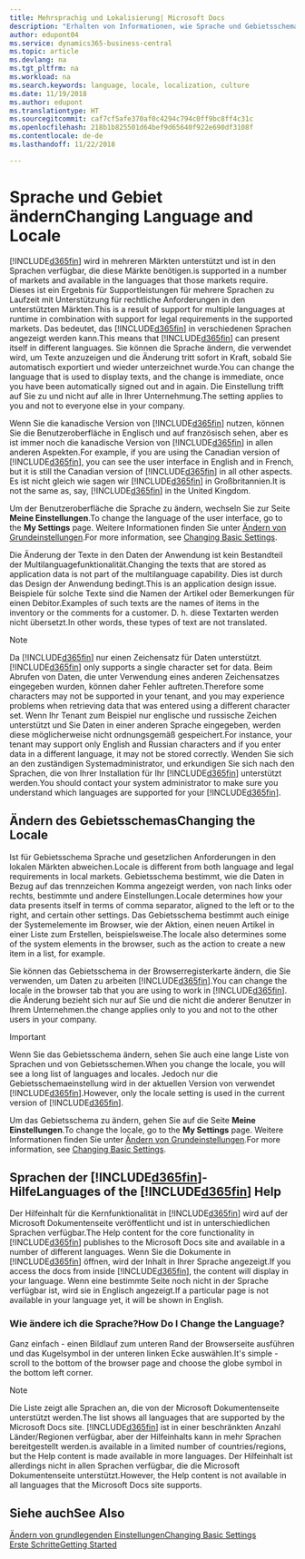 ```yaml
---
title: Mehrsprachig und Lokalisierung| Microsoft Docs
description: "Erhalten von Informationen, wie Sprache und Gebietsschema die Benutzeroberfläche in Business Central. beeinflussen."
author: edupont04
ms.service: dynamics365-business-central
ms.topic: article
ms.devlang: na
ms.tgt_pltfrm: na
ms.workload: na
ms.search.keywords: language, locale, localization, culture
ms.date: 11/19/2018
ms.author: edupont
ms.translationtype: HT
ms.sourcegitcommit: caf7cf5afe370af0c4294c794c0ff9bc8ff4c31c
ms.openlocfilehash: 218b1b825501d64bef9d65640f922e690df3108f
ms.contentlocale: de-de
ms.lasthandoff: 11/22/2018

---
```

# <a name="changing-language-and-locale"></a><span data-ttu-id="6b533-103">Sprache und Gebiet ändern</span><span class="sxs-lookup"><span data-stu-id="6b533-103">Changing Language and Locale</span></span>

[!INCLUDE[d365fin](includes/d365fin_md.md)] <span data-ttu-id="6b533-104">wird in mehreren Märkten unterstützt und ist in den Sprachen verfügbar, die diese Märkte benötigen.</span><span class="sxs-lookup"><span data-stu-id="6b533-104">is supported in a number of markets and available in the languages that those markets require.</span></span> <span data-ttu-id="6b533-105">Dieses ist ein Ergebnis für Supportleistungen für mehrere Sprachen zu Laufzeit mit Unterstützung für rechtliche Anforderungen in den unterstützten Märkten.</span><span class="sxs-lookup"><span data-stu-id="6b533-105">This is a result of support for multiple languages at runtime in combination with support for legal requirements in the supported markets.</span></span> <span data-ttu-id="6b533-106">Das bedeutet, das [!INCLUDE[d365fin](includes/d365fin_md.md)] in verschiedenen Sprachen angezeigt werden kann.</span><span class="sxs-lookup"><span data-stu-id="6b533-106">This means that [!INCLUDE[d365fin](includes/d365fin_md.md)] can present itself in different languages.</span></span> <span data-ttu-id="6b533-107">Sie können die Sprache ändern, die verwendet wird, um Texte anzuzeigen und die Änderung tritt sofort in Kraft, sobald Sie automatisch exportiert und wieder unterzeichnet wurde.</span><span class="sxs-lookup"><span data-stu-id="6b533-107">You can change the language that is used to display texts, and the change is immediate, once you have been automatically signed out and in again.</span></span> <span data-ttu-id="6b533-108">Die Einstellung trifft auf Sie zu und nicht auf alle in Ihrer Unternehmung.</span><span class="sxs-lookup"><span data-stu-id="6b533-108">The setting applies to you and not to everyone else in your company.</span></span>  

<span data-ttu-id="6b533-109">Wenn Sie die kanadische Version von [!INCLUDE[d365fin](includes/d365fin_md.md)] nutzen, können Sie die Benutzeroberfläche in Englisch und auf französisch sehen, aber es ist immer noch die kanadische Version von [!INCLUDE[d365fin](includes/d365fin_md.md)] in allen anderen Aspekten.</span><span class="sxs-lookup"><span data-stu-id="6b533-109">For example, if you are using the Canadian version of [!INCLUDE[d365fin](includes/d365fin_md.md)], you can see the user interface in English and in French, but it is still the Canadian version of [!INCLUDE[d365fin](includes/d365fin_md.md)] in all other aspects.</span></span> <span data-ttu-id="6b533-110">Es ist nicht gleich wie sagen wir [!INCLUDE[d365fin](includes/d365fin_md.md)] in Großbritannien.</span><span class="sxs-lookup"><span data-stu-id="6b533-110">It is not the same as, say, [!INCLUDE[d365fin](includes/d365fin_md.md)] in the United Kingdom.</span></span>  

<span data-ttu-id="6b533-111">Um der Benutzeroberfläche die Sprache zu ändern, wechseln Sie zur Seite **Meine Einstellungen**.</span><span class="sxs-lookup"><span data-stu-id="6b533-111">To change the language of the user interface, go to the **My Settings** page.</span></span> <span data-ttu-id="6b533-112">Weitere Informationen finden Sie unter [Ändern von Grundeinstellungen](ui-change-basic-settings.md#language).</span><span class="sxs-lookup"><span data-stu-id="6b533-112">For more information, see [Changing Basic Settings](ui-change-basic-settings.md#language).</span></span>  

<span data-ttu-id="6b533-113">Die Änderung der Texte in den Daten der Anwendung ist kein Bestandteil der Multilanguagefunktionalität.</span><span class="sxs-lookup"><span data-stu-id="6b533-113">Changing the texts that are stored as application data is not part of the multilanguage capability.</span></span> <span data-ttu-id="6b533-114">Dies ist durch das Design der Anwendung bedingt.</span><span class="sxs-lookup"><span data-stu-id="6b533-114">This is an application design issue.</span></span> <span data-ttu-id="6b533-115">Beispiele für solche Texte sind die Namen der Artikel oder Bemerkungen für einen Debitor.</span><span class="sxs-lookup"><span data-stu-id="6b533-115">Examples of such texts are the names of items in the inventory or the comments for a customer.</span></span> <span data-ttu-id="6b533-116">D. h. diese Textarten werden nicht übersetzt.</span><span class="sxs-lookup"><span data-stu-id="6b533-116">In other words, these types of text are not translated.</span></span>  

> [!NOTE]  
> <span data-ttu-id="6b533-117">Da  [!INCLUDE[d365fin](includes/d365fin_md.md)] nur einen Zeichensatz für Daten unterstützt.</span><span class="sxs-lookup"><span data-stu-id="6b533-117">[!INCLUDE[d365fin](includes/d365fin_md.md)] only supports a single character set for data.</span></span> <span data-ttu-id="6b533-118">Beim Abrufen von Daten, die unter Verwendung eines anderen Zeichensatzes eingegeben wurden, können daher Fehler auftreten.</span><span class="sxs-lookup"><span data-stu-id="6b533-118">Therefore some characters may not be supported in your tenant, and you may experience problems when retrieving data that was entered using a different character set.</span></span> <span data-ttu-id="6b533-119">Wenn Ihr Tenant zum Beispiel nur englische und russische Zeichen unterstützt und Sie Daten in einer anderen Sprache eingegeben, werden diese möglicherweise nicht ordnungsgemäß gespeichert.</span><span class="sxs-lookup"><span data-stu-id="6b533-119">For instance, your tenant may support only English and Russian characters and if you enter data in a different language, it may not be stored correctly.</span></span> <span data-ttu-id="6b533-120">Wenden Sie sich an den zuständigen Systemadministrator, und erkundigen Sie sich nach den Sprachen, die von Ihrer Installation für Ihr [!INCLUDE[d365fin](includes/d365fin_md.md)] unterstützt werden.</span><span class="sxs-lookup"><span data-stu-id="6b533-120">You should contact your system administrator to make sure you understand which languages are supported for your [!INCLUDE[d365fin](includes/d365fin_md.md)].</span></span>  

## <a name="changing-the-locale"></a><span data-ttu-id="6b533-121">Ändern des Gebietsschemas</span><span class="sxs-lookup"><span data-stu-id="6b533-121">Changing the Locale</span></span>
<span data-ttu-id="6b533-122">Ist für Gebietsschema Sprache und gesetzlichen Anforderungen in den lokalen Märkten abweichen.</span><span class="sxs-lookup"><span data-stu-id="6b533-122">Locale is different from both language and legal requirements in local markets.</span></span> <span data-ttu-id="6b533-123">Gebietsschema bestimmt, wie die Daten in Bezug auf das trennzeichen Komma angezeigt werden, von nach links oder rechts, bestimmte und andere Einstellungen.</span><span class="sxs-lookup"><span data-stu-id="6b533-123">Locale determines how your data presents itself in terms of comma separator, aligned to the left or to the right, and certain other settings.</span></span> <span data-ttu-id="6b533-124">Das Gebietsschema bestimmt auch einige der Systemelemente im Browser, wie der Aktion, einen neuen Artikel in einer Liste zum Erstellen, beispielsweise.</span><span class="sxs-lookup"><span data-stu-id="6b533-124">The locale also determines some of the system elements in the browser, such as the action to create a new item in a list, for example.</span></span>  

<span data-ttu-id="6b533-125">Sie können das Gebietsschema in der Browserregisterkarte ändern, die Sie verwenden, um Daten zu arbeiten [!INCLUDE[d365fin](includes/d365fin_md.md)].</span><span class="sxs-lookup"><span data-stu-id="6b533-125">You can change the locale in the browser tab that you are using to work in [!INCLUDE[d365fin](includes/d365fin_md.md)].</span></span> <span data-ttu-id="6b533-126">die Änderung bezieht sich nur auf Sie und die nicht die anderer Benutzer in Ihrem Unternehmen.</span><span class="sxs-lookup"><span data-stu-id="6b533-126">the change applies only to you and not to the other users in your company.</span></span>  

> [!IMPORTANT]  
>  <span data-ttu-id="6b533-127">Wenn Sie das Gebietsschema ändern, sehen Sie auch eine lange Liste von Sprachen und von Gebietsschemen.</span><span class="sxs-lookup"><span data-stu-id="6b533-127">When you change the locale, you will see a long list of languages and locales.</span></span> <span data-ttu-id="6b533-128">Jedoch nur die Gebietsschemaeinstellung wird in der aktuellen Version von verwendet [!INCLUDE[d365fin](includes/d365fin_md.md)].</span><span class="sxs-lookup"><span data-stu-id="6b533-128">However, only the locale setting is used in the current version of [!INCLUDE[d365fin](includes/d365fin_md.md)].</span></span>  

<span data-ttu-id="6b533-129">Um das Gebietsschema zu ändern, gehen Sie auf die Seite **Meine Einstellungen**.</span><span class="sxs-lookup"><span data-stu-id="6b533-129">To change the locale, go to the **My Settings** page.</span></span> <span data-ttu-id="6b533-130">Weitere Informationen finden Sie unter [Ändern von Grundeinstellungen](ui-change-basic-settings.md).</span><span class="sxs-lookup"><span data-stu-id="6b533-130">For more information, see [Changing Basic Settings](ui-change-basic-settings.md).</span></span>  

## <a name="languages-of-the-included365finincludesd365finmdmd-help"></a><span data-ttu-id="6b533-131">Sprachen der [!INCLUDE[d365fin](includes/d365fin_md.md)]-Hilfe</span><span class="sxs-lookup"><span data-stu-id="6b533-131">Languages of the [!INCLUDE[d365fin](includes/d365fin_md.md)] Help</span></span>
<span data-ttu-id="6b533-132">Der Hilfeinhalt für die Kernfunktionalität in [!INCLUDE[d365fin](includes/d365fin_md.md)] wird auf der Microsoft Dokumentenseite veröffentlicht und ist in unterschiedlichen Sprachen verfügbar.</span><span class="sxs-lookup"><span data-stu-id="6b533-132">The Help content for the core functionality in [!INCLUDE[d365fin](includes/d365fin_md.md)] publishes to the Microsoft Docs site and available in a number of different languages.</span></span> <span data-ttu-id="6b533-133">Wenn Sie die Dokumente in [!INCLUDE[d365fin](includes/d365fin_md.md)] öffnen, wird der Inhalt in Ihrer Sprache angezeigt.</span><span class="sxs-lookup"><span data-stu-id="6b533-133">If you access the docs from inside [!INCLUDE[d365fin](includes/d365fin_md.md)], the content will display in your language.</span></span> <span data-ttu-id="6b533-134">Wenn eine bestimmte Seite noch nicht in der Sprache verfügbar ist, wird sie in Englisch angezeigt.</span><span class="sxs-lookup"><span data-stu-id="6b533-134">If a particular page is not available in your language yet, it will be shown in English.</span></span>

### <a name="how-do-i-change-the-language"></a><span data-ttu-id="6b533-135">Wie ändere ich die Sprache?</span><span class="sxs-lookup"><span data-stu-id="6b533-135">How Do I Change the Language?</span></span>
<span data-ttu-id="6b533-136">Ganz einfach - einen Bildlauf zum unteren Rand der Browserseite ausführen und das Kugelsymbol in der unteren linken Ecke auswählen.</span><span class="sxs-lookup"><span data-stu-id="6b533-136">It's simple - scroll to the bottom of the browser page and choose the globe symbol in the bottom left corner.</span></span>

> [!NOTE]  
> <span data-ttu-id="6b533-137">Die Liste zeigt alle Sprachen an, die von der Microsoft Dokumentenseite unterstützt werden.</span><span class="sxs-lookup"><span data-stu-id="6b533-137">The list shows all languages that are supported by the Microsoft Docs site.</span></span> [!INCLUDE[d365fin](includes/d365fin_md.md)] <span data-ttu-id="6b533-138">ist in einer beschränkten Anzahl Länder/Regionen verfügbar, aber der Hilfeinhalts kann in mehr Sprachen bereitgestellt werden.</span><span class="sxs-lookup"><span data-stu-id="6b533-138">is available in a limited number of countries/regions, but the Help content is made available in more languages.</span></span> <span data-ttu-id="6b533-139">Der Hilfeinhalt ist allerdings nicht in allen Sprachen verfügbar, die die Microsoft Dokumentenseite unterstützt.</span><span class="sxs-lookup"><span data-stu-id="6b533-139">However, the Help content is not available in all languages that the Microsoft Docs site supports.</span></span>

## <a name="see-also"></a><span data-ttu-id="6b533-140">Siehe auch</span><span class="sxs-lookup"><span data-stu-id="6b533-140">See Also</span></span>  
[<span data-ttu-id="6b533-141">Ändern von grundlegenden Einstellungen</span><span class="sxs-lookup"><span data-stu-id="6b533-141">Changing Basic Settings</span></span>](ui-change-basic-settings.md)  
[<span data-ttu-id="6b533-142">Erste Schritte</span><span class="sxs-lookup"><span data-stu-id="6b533-142">Getting Started</span></span>](product-get-started.md)  

